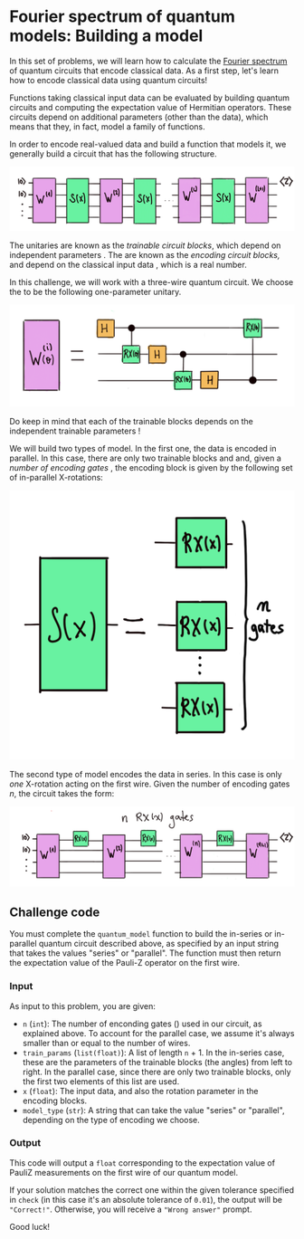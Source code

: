 # Fourier spectrum of quantum models: Building a model


In this set of problems, we will learn how to calculate the [Fourier spectrum](https://en.wikipedia.org/wiki/Fourier_transform) of quantum circuits that encode classical data. As a first step, let's learn how to encode classical data using quantum circuits!

Functions taking classical input data can be evaluated by building quantum circuits and computing the expectation value of Hermitian operators. These circuits depend on additional parameters (other than the data), which means that they, in fact, model a family of functions.

In order to encode real-valued data and build a function that models it, we generally build a circuit that has the following structure.

![](../figs/quantum_model_exp.png)

The unitaries are known as the _trainable circuit blocks_, which depend on independent parameters . The are known as the _encoding circuit blocks,_ and depend on the classical input data , which is a real number.

In this challenge, we will work with a three-wire quantum circuit. We choose the to be the following one-parameter unitary.

![](../figs/train_block_model.png)

Do keep in mind that each of the trainable blocks depends on the independent trainable parameters !

We will build two types of model. In the first one, the data is encoded in parallel. In this case, there are only two trainable blocks and and, given a _number of encoding gates_ , the encoding block is given by the following set of in-parallel X-rotations:

![](../figs/encode_parallel.png)

The second type of model encodes the data in series. In this case is only _one_ X-rotation acting on the first wire. Given the number of encoding gates _n_, the circuit takes the form:

![](../figs/quantum_model_series.png)

Challenge code
--------------

You must complete the `quantum_model` function to build the in-series or in-parallel quantum circuit described above, as specified by an input string that takes the values "series" or "parallel". The function must then return the expectation value of the Pauli-Z operator on the first wire.

### Input

As input to this problem, you are given:

*   `n` (`int`): The number of enconding gates () used in our circuit, as explained above. To account for the parallel case, we assume it's always smaller than or equal to the number of wires.
*   `train_params` (`list(float)`): A list of length `n` + 1. In the in-series case, these are the parameters of the trainable blocks (the angles) from left to right. In the parallel case, since there are only two trainable blocks, only the first two elements of this list are used.
*   `x` (`float`): The input data, and also the rotation parameter in the encoding blocks.
*   `model_type` (`str`): A string that can take the value "series" or "parallel", depending on the type of encoding we choose.

### Output

This code will output a `float` corresponding to the expectation value of PauliZ measurements on the first wire of our quantum model.

If your solution matches the correct one within the given tolerance specified in `check` (in this case it's an absolute tolerance of `0.01`), the output will be `"Correct!"`. Otherwise, you will receive a `"Wrong answer"` prompt.

Good luck!